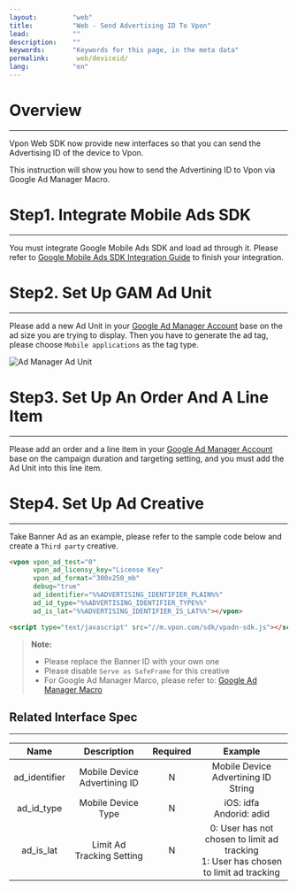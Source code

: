 ```yaml
---
layout:         "web"
title:          "Web - Send Advertising ID To Vpon"
lead:           ""
description:    ""
keywords:       "Keywords for this page, in the meta data"
permalink:       web/deviceid/
lang:           "en"
---
```


# Overview
---
Vpon Web SDK now provide new interfaces so that you can send the Advertising ID of the device to Vpon.

This instruction will show you how to send the Advertining ID to Vpon via Google Ad Manager Macro.

# Step1. Integrate Mobile Ads SDK
---
You must integrate Google Mobile Ads SDK and load ad through it. Please refer to [Google Mobile Ads SDK Integration Guide] to finish your integration.

# Step2. Set Up GAM Ad Unit
---
Please add a new Ad Unit in your [Google Ad Manager Account] base on the ad size you are trying to display. Then you have to generate the ad tag, please choose `Mobile applications` as the tag type.

![Ad Manager Ad Unit]


# Step3. Set Up An Order And A Line Item
---
Please add an order and a line item in your [Google Ad Manager Account] base on the campaign duration and targeting setting, and you must add the Ad Unit into this line item.

# Step4. Set Up Ad Creative
---
Take Banner Ad as an example, please refer to the sample code below and create a `Third party` creative.


```html
<vpon vpon_ad_test="0"
      vpon_ad_licensy_key="License Key"
      vpon_ad_format="300x250_mb"
      debug="true"
      ad_identifier="%%ADVERTISING_IDENTIFIER_PLAIN%%"
      ad_id_type="%%ADVERTISING_IDENTIFIER_TYPE%%"
      ad_is_lat="%%ADVERTISING_IDENTIFIER_IS_LAT%%"></vpon>

<script type="text/javascript" src="//m.vpon.com/sdk/vpadn-sdk.js"></script>
```

>**Note:**
>* Please replace the Banner ID with your own one
>* Please disable `Serve as SafeFrame` for this creative
>* For Google Ad Manager Marco, please refer to: [Google Ad Manager Macro]


## Related Interface Spec
---

| Name          | Description              | Required    | Example                      |
|:------------:|:----------------:|:-------:|:-------------------------:|
|ad\_identifier| Mobile Device Advertining ID    | N       | Mobile Device Advertining ID String           |
|ad\_id_type   | Mobile Device Type       | N       | iOS: idfa <br> Andorid: adid |
|ad\_is_lat    | Limit Ad Tracking Setting    | N       | 0: User has not chosen to limit ad tracking <br> 1: User has chosen to limit ad tracking |


[Google Mobile Ads SDK Integration Guide]: https://developers.google.com/ad-manager/mobile-ads-sdk/ios/quick-start
[Google Ad Manager Account]: https://admanager.google.com
[Ad Manager Ad Unit]: {{site.imgurl}}/AppAdManager_03.png
[Google Ad Manager Macro]: https://support.google.com/admanager/answer/2376981